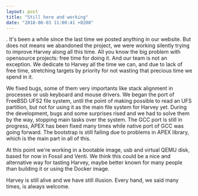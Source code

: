 ```yaml
---
layout: post
title: "Still here and working"
date: "2018-06-03 11:00:41 +0200"
---
```


.
It's been a while since the last time we posted anything in our website. But does not means we abandoned the project, we were working silently trying to improve Harvey along all this time.
All you know the big problem with opensource projects: free time for doing it. And our team is not an exception. We dedicate to Harvey all the time we can, and due to lack of free time, stretching targets by priority for not wasting that precious time we spend in it.

We fixed bugs, some of them very importants like stack alignment in processes or usb keyboard and mouse drivers. We began the port of FreeBSD UFS2 file system, until the point of making possible to read an UFS partition, but not for using it as the main file system for Harvey yet. During the development, bugs and some surprises rised and we had to solve them by the way, stopping main tasks over the system.
The GCC port is still in progress, APEX has been fixed many times while native port of GCC was going forward. The bootstrap is still failing due to problems in APEX library, which is the main part in all of this.

At this point we're working in a bootable image, usb and virtual QEMU disk, based for now in Fossil and Venti. We think this could be a nice and alternative way for tasting Harvey, maybe better known for many people than building it or using the Docker image.

Harvey is still alive and we have still illusion. Every hand, we said many times, is always welcome.
